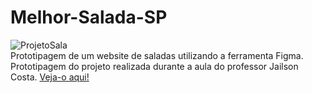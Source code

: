 # Melhor-Salada-SP
![ProjetoSala](https://github.com/LuizaMGama/Melhor-Salada-SP/assets/164073139/c1dc5eaa-8e2c-4d9d-8c73-6aaf95cdcc7b)
<br>
Prototipagem de um website de saladas utilizando a ferramenta Figma.
Prototipagem do projeto realizada durante a aula do professor Jailson Costa.
[Veja-o aqui!](https://www.figma.com/file/FUgsDBUncdzi6p3pbxvek7/PROJETOSALA?type=design&node-id=0-1&mode=design&t=iXmXnr3XsY3IMVyj-0)

